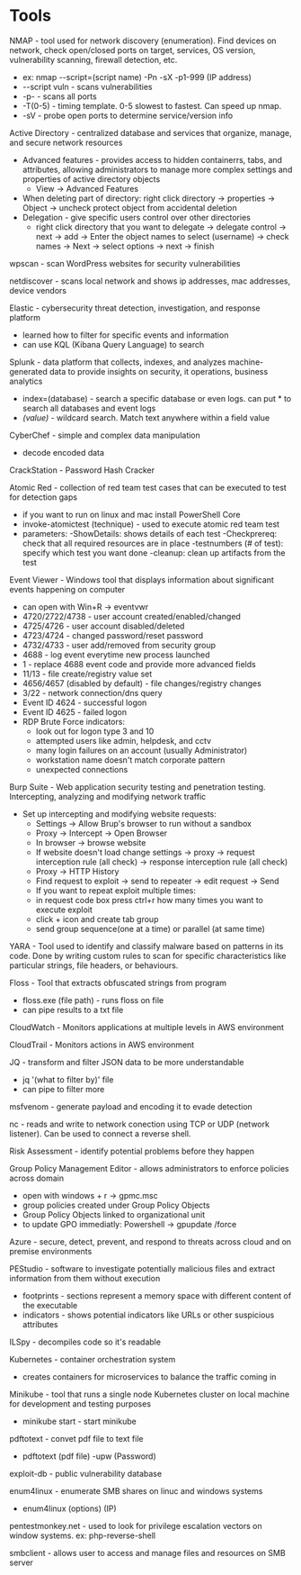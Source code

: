 <h1>Tools</h1>

NMAP - tool used for network discovery (enumeration). Find devices on network, check open/closed ports on target, services, OS version, vulnerability scanning, firewall detection, etc.
* ex: nmap --script=(script name) -Pn -sX -p1-999 (IP address)
* --script vuln - scans vulnerabilities
* -p- - scans all ports
* -T(0-5) - timing template. 0-5 slowest to fastest. Can speed up nmap.
* -sV - probe open ports to determine service/version info

Active Directory - centralized database and services that organize, manage, and secure network resources
* Advanced features - provides access to hidden containerrs, tabs, and attributes, allowing administrators to manage more complex settings and properties of active directory objects
  * View -> Advanced Features
* When deleting part of directory: right click directory -> properties -> Object -> uncheck protect object from accidental deletion
* Delegation - give specific users control over other directories
  * right click directory that you want to delegate -> delegate control -> next -> add -> Enter the object names to select (username) -> check names -> Next -> select options -> next -> finish

wpscan - scan WordPress websites for security vulnerabilities

netdiscover - scans local network and shows ip addresses, mac addresses, device vendors

Elastic - cybersecurity threat detection, investigation, and response platform
* learned how to filter for specific events and information
* can use KQL (Kibana Query Language) to search

Splunk - data platform that collects, indexes, and analyzes machine-generated data to provide insights on security, it operations, business analytics
* index=(database) - search a specific database or even logs. can put * to search all databases and event logs
* *(value)* - wildcard search. Match text anywhere within a field value

CyberChef - simple and complex data manipulation
* decode encoded data

CrackStation - Password Hash Cracker

Atomic Red - collection of red team test cases that can be executed to test for detection gaps
* if you want to run on linux and mac install PowerShell Core
* invoke-atomictest (technique) - used to execute atomic red team test
* parameters:
  -ShowDetails: shows details of each test
  -Checkprereq: check that all required resources are in place
  -testnumbers (# of test): specify which test you want done
  -cleanup: clean up artifacts from the test

Event Viewer - Windows tool that displays information about significant events happening on computer
* can open with Win+R -> eventvwr
* 4720/2722/4738 - user account created/enabled/changed
* 4725/4726 - user account disabled/deleted
* 4723/4724 - changed password/reset password
* 4732/4733 - user add/removed from security group
* 4688 - log event everytime new process launched
* 1 - replace 4688 event code and provide more advanced fields
* 11/13 - file create/registry value set
* 4656/4657 (disabled by default) - file changes/registry changes
* 3/22 - network connection/dns query
* Event ID 4624 - successful logon
* Event ID 4625 - failed logon
* RDP Brute Force indicators:
  * look out for logon type 3 and 10
  * attempted users like admin, helpdesk, and cctv
  * many login failures on an account (usually Administrator)
  * workstation name doesn't match corporate pattern
  * unexpected connections

Burp Suite - Web application security testing and penetration testing. Intercepting, analyzing and modifying network traffic
* Set up intercepting and modifying website requests:
  * Settings -> Allow Brup's browser to run without a sandbox
  * Proxy -> Intercept -> Open Browser
  * In browser -> browse website
  * If website doesn't load change settings -> proxy -> request interception rule (all check) -> response interception rule (all check)
  * Proxy -> HTTP History
  * Find request to exploit -> send to repeater -> edit request -> Send
  * If you want to repeat exploit multiple times:
  * in request code box press ctrl+r how many times you want to execute exploit
  * click + icon and create tab group
  * send group sequence(one at a time) or parallel (at same time)

YARA - Tool used to identify and classify malware based on patterns in its code. Done by writing custom rules to scan for specific characteristics like particular strings, file headers, or behaviours.

Floss - Tool that extracts obfuscated strings from program
* floss.exe (file path) - runs floss on file
* can pipe results to a txt file

CloudWatch - Monitors applications at multiple levels in AWS environment

CloudTrail - Monitors actions in AWS environment

JQ - transform and filter JSON data to be more understandable
* jq '(what to filter by)' file
* can pipe to filter more

msfvenom - generate payload and encoding it to evade detection

nc - reads and write to network conection using TCP or UDP (network listener). Can be used to connect a reverse shell.

Risk Assessment - identify potential problems before they happen

Group Policy Management Editor - allows administrators to enforce policies across domain
* open with windows + r -> gpmc.msc
* group policies created under Group Policy Objects
* Group Policy Objects linked to organizational unit
* to update GPO immediatly: Powershell -> gpupdate /force

Azure - secure, detect, prevent, and respond to threats across cloud and on premise environments

PEStudio - software to investigate potentially malicious files and extract information from them without execution
* footprints - sections represent a memory space with different content of the executable
* indicators - shows potential indicators like URLs or other suspicious attributes

ILSpy - decompiles code so it's readable

Kubernetes - container orchestration system
* creates containers for microservices to balance the traffic coming in

Minikube - tool that runs a single node Kubernetes cluster on local machine for development and testing purposes
* minikube start - start minikube

pdftotext - convet pdf file to text file
* pdftotext (pdf file) -upw (Password)

exploit-db - public vulnerability database

enum4linux - enumerate SMB shares on linuc and windows systems
* enum4linux (options) (IP)

pentestmonkey.net - used to look for privilege escalation vectors on window systems. ex: php-reverse-shell

smbclient - allows user to access and manage files and resources on SMB server
